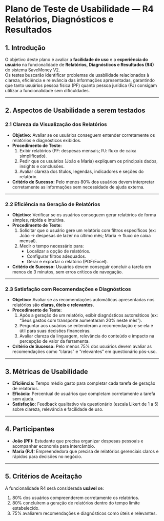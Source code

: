 # Plano de Teste de Usabilidade — R4 Relatórios, Diagnósticos e Resultados

## 1. Introdução
O objetivo deste plano é avaliar a **facilidade de uso** e a **experiência do usuário** na funcionalidade de **Relatórios, Diagnósticos e Resultados (R4)** do sistema SaveMoney V2.  
Os testes buscarão identificar problemas de usabilidade relacionados à clareza, eficiência e relevância das informações apresentadas, garantindo que tanto usuários pessoa física (PF) quanto pessoa jurídica (PJ) consigam utilizar a funcionalidade sem dificuldades.

---

## 2. Aspectos de Usabilidade a serem testados

### 2.1 Clareza da Visualização dos Relatórios
- **Objetivo:** Avaliar se os usuários conseguem entender corretamente os relatórios e diagnósticos exibidos.  
- **Procedimento de Teste:**  
  1. Exibir relatórios (PF: despesas mensais; PJ: fluxo de caixa simplificado).  
  2. Pedir que os usuários (João e Maria) expliquem os principais dados, insights e conclusões.  
  3. Avaliar clareza dos títulos, legendas, indicadores e seções do relatório.  
- **Critério de Sucesso:** Pelo menos 80% dos usuários devem interpretar corretamente as informações sem necessidade de ajuda externa.

---

### 2.2 Eficiência na Geração de Relatórios
- **Objetivo:** Verificar se os usuários conseguem gerar relatórios de forma simples, rápida e intuitiva.  
- **Procedimento de Teste:**  
  1. Solicitar que o usuário gere um relatório com filtros específicos (ex: João → despesas de lazer no último mês; Maria → fluxo de caixa mensal).  
  2. Medir o tempo necessário para:  
     - Localizar a opção de relatórios.  
     - Configurar filtros adequados.  
     - Gerar e exportar o relatório (PDF/Excel).  
- **Critério de Sucesso:** Usuários devem conseguir concluir a tarefa em menos de 3 minutos, sem erros críticos de navegação.

---

### 2.3 Satisfação com Recomendações e Diagnósticos
- **Objetivo:** Avaliar se as recomendações automáticas apresentadas nos relatórios são **claras, úteis e relevantes**.  
- **Procedimento de Teste:**  
  1. Após a geração de um relatório, exibir diagnósticos automáticos (ex: “Seus gastos com transporte aumentaram 20% neste mês”).  
  2. Perguntar aos usuários se entenderam a recomendação e se ela é útil para suas decisões financeiras.  
  3. Avaliar clareza da linguagem, relevância do conteúdo e impacto na percepção de valor da ferramenta.  
- **Critério de Sucesso:** Pelo menos 75% dos usuários devem avaliar as recomendações como “claras” e “relevantes” em questionário pós-uso.

---

## 3. Métricas de Usabilidade
- **Eficiência:** Tempo médio gasto para completar cada tarefa de geração de relatórios.  
- **Eficácia:** Percentual de usuários que completam corretamente a tarefa sem ajuda.  
- **Satisfação:** Feedback qualitativo via questionário (escala Likert de 1 a 5) sobre clareza, relevância e facilidade de uso.  

---

## 4. Participantes
- **João (PF):** Estudante que precisa organizar despesas pessoais e acompanhar economia para intercâmbio.  
- **Maria (PJ):** Empreendedora que precisa de relatórios gerenciais claros e rápidos para decisões no negócio.  

---

## 5. Critérios de Aceitação
A funcionalidade R4 será considerada **usável** se:  
1. 80% dos usuários compreenderem corretamente os relatórios.  
2. 80% concluírem a geração de relatórios dentro do tempo limite estabelecido.  
3. 75% avaliarem recomendações e diagnósticos como úteis e relevantes.
